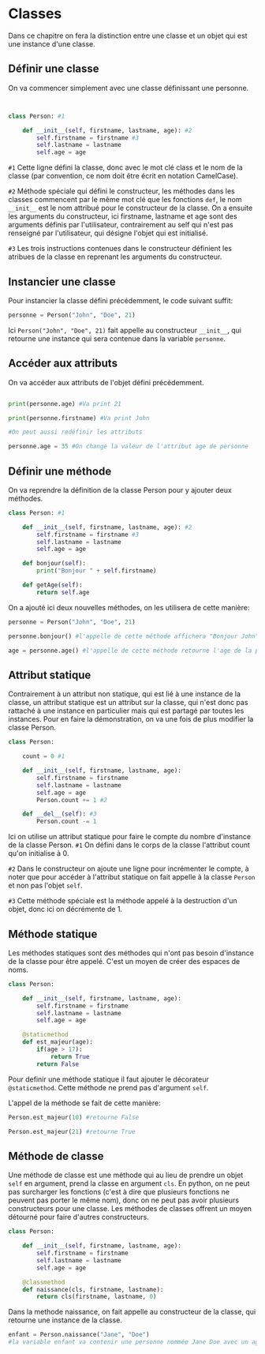 # Classes

Dans ce chapitre on fera la distinction entre une classe et un objet qui est une instance d'une classe. 

## Définir une classe

On va commencer simplement avec une classe définissant une personne.

```python


class Person: #1

    def __init__(self, firstname, lastname, age): #2
        self.firstname = firstname #3
        self.lastname = lastname
        self.age = age
```
`#1` Cette ligne défini la classe, donc avec le mot clé class et le nom de la classe (par convention, ce nom doit être écrit en notation CamelCase).

`#2` Méthode spéciale qui défini le constructeur, les méthodes dans les classes commencent par le même mot clé que les fonctions `def`, le nom `__init__` est le nom attribué pour le constructeur de la classe. On a ensuite les arguments du constructeur, ici firstname, lastname et age sont des arguments définis par l'utilisateur, contrairement au self qui n'est pas renseigné par l'utilisateur, qui désigne l'objet qui est initialisé.

`#3` Les trois instructions contenues dans le constructeur définient les atribues de la classe en reprenant les arguments du constructeur.

## Instancier une classe

Pour instancier la classe défini précédemment, le code suivant suffit:

```python
personne = Person("John", "Doe", 21)
```

Ici `Person("John", "Doe", 21)` fait appelle au constructeur `__init__`, qui retourne une instance qui sera contenue dans la variable `personne`.

## Accéder aux attributs

On va accéder aux  attributs de l'objet défini précédemment.

```python

print(personne.age) #Va print 21

print(personne.firstname) #Va print John

#On peut aussi redéfinir les attributs

personne.age = 35 #On change la valeur de l'attribut age de personne

```

## Définir une méthode

On va reprendre la définition de la classe Person pour y ajouter deux méthodes.

```python
class Person: #1

    def __init__(self, firstname, lastname, age): #2
        self.firstname = firstname #3
        self.lastname = lastname
        self.age = age

    def bonjour(self):
        print("Bonjour " + self.firstname)

    def getAge(self):
        return self.age
```

On a ajouté ici deux nouvelles méthodes, on les utilisera de cette manière: 

```python
personne = Person("John", "Doe", 21)

personne.bonjour() #l'appelle de cette méthode affichera "Bonjour John" dans la console

age = personne.age() #l'appelle de cette méthode retourne l'age de la personne, donc la variable age contiendra 21
```

## Attribut statique

Contrairement à un attribut non statique, qui est lié à une instance de la classe, un attribut statique est un attribut sur la classe, qui n'est donc pas rattaché à une instance en particulier mais qui est partagé par toutes les instances. Pour en faire la démonstration, on va une fois de plus modifier la classe Person.

```python
class Person: 

    count = 0 #1

    def __init__(self, firstname, lastname, age): 
        self.firstname = firstname 
        self.lastname = lastname
        self.age = age
        Person.count += 1 #2

    def __del__(self): #3
        Person.count -= 1
```

Ici on utilise un attribut statique pour faire le compte du nombre d'instance de la classe Person.
`#1` On défini dans le corps de la classe l'attribut count qu'on initialise à 0.

`#2` Dans le constructeur on ajoute une ligne pour incrémenter le compte, à noter que pour accéder à l'attribut statique on fait appelle à la classe `Person` et non pas l'objet `self`.

`#3` Cette méthode spéciale est la méthode appelé à la destruction d'un objet, donc ici on décrémente de 1.

## Méthode statique

Les méthodes statiques sont des méthodes qui n'ont pas besoin d'instance de la classe pour être appelé. C'est un moyen de créer des espaces de noms.

```python
class Person: 

    def __init__(self, firstname, lastname, age): 
        self.firstname = firstname 
        self.lastname = lastname
        self.age = age

    @staticmethod
    def est_majeur(age):
        if(age > 17):
            return True
        return False

```

Pour definir une méthode statique il faut ajouter le décorateur `@staticmethod`. Cette méthode ne prend pas d'argument `self`.

L'appel de la méthode se fait de cette manière:

```python
Person.est_majeur(10) #retourne False

Person.est_majeur(21) #retourne True
```

## Méthode de classe

Une méthode de classe est une méthode qui au lieu de prendre un objet `self` en argument, prend la classe en argument `cls`. En python, on ne peut pas surcharger les fonctions (c'est à dire que plusieurs fonctions ne peuvent pas porter le même nom), donc on ne peut pas avoir plusieurs constructeurs pour une classe. Les méthodes de classes offrent un moyen détourné pour faire d'autres constructeurs.

```python
class Person: 

    def __init__(self, firstname, lastname, age): 
        self.firstname = firstname 
        self.lastname = lastname
        self.age = age

    @classmethod
    def naissance(cls, firstname, lastname):
        return cls(firstname, lastname, 0)
```
Dans la methode naissance, on fait appelle au constructeur de la classe, qui retourne une instance de la classe.

```python
enfant = Person.naissance("Jane", "Doe")
#la variable enfant va contenir une personne nommée Jane Doe avec un age de 0
```